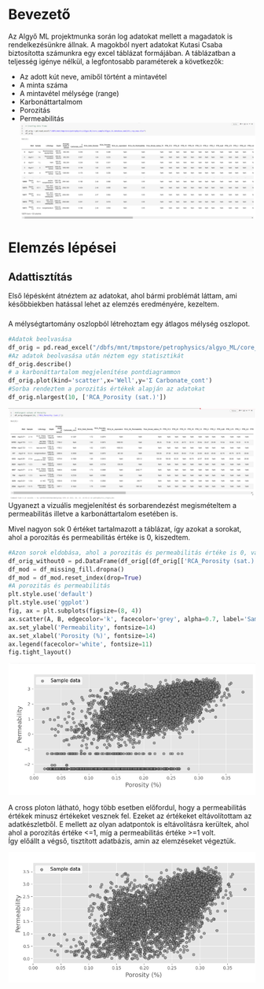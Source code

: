 # Bevezető
Az Algyő ML projektmunka során log adatokat mellett a magadatok is rendelkezésünkre állnak.
A magokból nyert adatokat Kutasi Csaba biztosította számunkra egy excel táblázat formájában.
A táblázatban a teljesség igénye nélkül, a legfontosabb paraméterek a következők:
-	Az adott kút neve, amiből történt a mintavétel
-	A minta száma
-	A mintavétel mélysége (range)
-	Karbonáttartalmom
-	Porozitás
-	Permeabilitás
![A magadatokat tartalmazó táblázat](magadatok_pics/tablazat.PNG)

# Elemzés lépései
## Adattisztítás
Első lépésként átnéztem az adatokat, ahol bármi problémát láttam, ami későbbiekben hatással lehet az elemzés eredményére, kezeltem.

### 
A mélységtartomány oszlopból létrehoztam egy átlagos mélység oszlopot. 

```Python
#Adatok beolvasása
df_orig = pd.read_excel("/dbfs/mnt/tmpstore/petrophysics/algyo_ML/core_sample/Algyo_CA_database_mod_KCs_rep_new.xlsx")
#Az adatok beolvasása után néztem egy statisztikát
df_orig.describe()
# a karbonáttartalom megjelenítése pontdiagrammon
df_orig.plot(kind='scatter',x='Well',y='Ʃ Carbonate_cont')
#Sorba rendeztem a porozitás értékek alapján az adatokat
df_orig.nlargest(10, ['RCA_Porosity (sat.)'])
```
![A 10legnagyobb porozitású magadat](magadatok_pics/largest_porosity.png)
Ugyanezt a vizuális megjelenítést és sorbarendezést megismételtem a permeabilitás illetve a karbonáttartalom esetében is.

Mivel nagyon sok 0 értéket tartalmazott a táblázat, így azokat a sorokat, ahol a porozitás és permeabilitás értéke is 0, kiszedtem.
```Python
#Azon sorok eldobása, ahol a porozitás és permeabilitás értéke is 0, vagy Nan
df_orig_without0 = pd.DataFrame(df_orig[(df_orig[['RCA_Porosity (sat.)','RCA_Oil_Permeability']] != 0).all(axis=1)])
df_mod = df_missing_fill.dropna()
df_mod = df_mod.reset_index(drop=True)
#A porozitás és permeabilitás 
plt.style.use('default')
plt.style.use('ggplot')
fig, ax = plt.subplots(figsize=(8, 4))
ax.scatter(A, B, edgecolor='k', facecolor='grey', alpha=0.7, label='Sample data')
ax.set_ylabel('Permeability', fontsize=14)
ax.set_xlabel('Porosity (%)', fontsize=14)
ax.legend(facecolor='white', fontsize=11)
fig.tight_layout()
```
![Porozitás-Permeabilitás crossplot](magadatok_pics/Por_Perm_cp.png)

A cross ploton látható, hogy több esetben előfordul, hogy a permeabilitás értékek minusz értékeket vesznek fel. Ezeket az értékeket eltávolítottam az adatkészletből. E mellett az olyan adatpontok is eltávolításra kerültek, ahol ahol a porozitás értéke <=1, míg a permeabilitás értéke >=1 volt.  
Így előállt a végső, tisztított adatbázis, amin az elemzéseket végeztük.

![Porozitás-Permeabilitás crossplot](magadatok_pics/cleaned_database.png)
